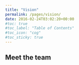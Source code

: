 ```yaml
---
title: "Vision"
permalink: /pages/vision/
date: 2016-02-24T03:02:20+00:00
#toc: true
#toc_label: "Table of Contents"
#toc_icon: "cog"
#toc_sticky: true
---
```


## Meet the team

